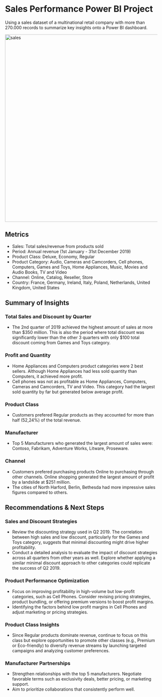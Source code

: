 # Sales Performance Power BI Project
Using a sales dataset of a multinational retail company with more than 270.000 records to summarize key insights onto a Power BI dashboard.

<img width="617" alt="sales" src="https://github.com/user-attachments/assets/19dc2724-5574-4042-be5f-7d9e668216f4"> 

## Metrics
- Sales: Total sales/revenue from products sold
- Period: Annual revenue (1st January - 31st December 2019)
- Product Class: Deluxe, Economy, Regular
- Product Category: Audio, Cameras and Camcorders, Cell phones, Computers, Games and Toys, Home Appliances, Music, Movies and Audio Books, TV and Video
- Channel: Online, Catalog, Reseller, Store
- Country: France, Germany, Ireland, Italy, Poland, Netherlands, United Kingdom, United States

## Summary of Insights

### Total Sales and Discount by Quarter
- The 2nd quarter of 2019 achieved the highest amount of sales at more than $350 million. This is also the period where total discount was significantly lower than the other 3 quarters with only $100 total discount coming from Games and Toys category.

### Profit and Quantity
- Home Appliances and Computers product categories were 2 best sellers. Although Home Appliances had less sold quantity than Computers, it achieved more profit.
- Cell phones was not as profitable as Home Appliances, Computers, Cameras and Camcorders, TV and Video. This category had the largest sold quantity by far but generated below average profit.

### Product Class
- Customers prefered Regular products as they accounted for more than half (52,24%) of the total revenue.

### Manufacturer
- Top 5 Manufacturers who generated the largest amount of sales were: Contoso, Fabrikam, Adventure Works, Litware, Proseware.

### Channel
- Customers prefered purchasing products Online to purchasing through other channels. Online shopping generated the largest amount of profit by a landslide at $251 million.
- The cities of North Harford, Berlin, Bethesda had more impressive sales figures compared to others.

## Recommendations & Next Steps

### Sales and Discount Strategies
- Review the discounting strategy used in Q2 2019. The correlation between high sales and low discount, particularly for the Games and Toys category, suggests that minimal discounting might drive higher profitability.
- Conduct a detailed analysis to evaluate the impact of discount strategies across all quarters from other years as well. Explore whether applying a similar minimal discount approach to other categories could replicate the success of Q2 2019.

### Product Performance Optimization
- Focus on improving profitability in high-volume but low-profit categories, such as Cell Phones. Consider revising pricing strategies, product bundling, or offering premium versions to boost profit margins.
- Identifying the factors behind low profit margins in Cell Phones and adjust marketing or pricing strategies.

### Product Class Insights
- Since Regular products dominate revenue, continue to focus on this class but explore opportunities to promote other classes (e.g., Premium or Eco-friendly) to diversify revenue streams by launching targeted campaigns and analyzing customer preferences.

### Manufacturer Partnerships
- Strengthen relationships with the top 5 manufacturers. Negotiate favorable terms such as exclusivity deals, better pricing, or marketing support.
- Aim to prioritize collaborations that consistently perform well.
